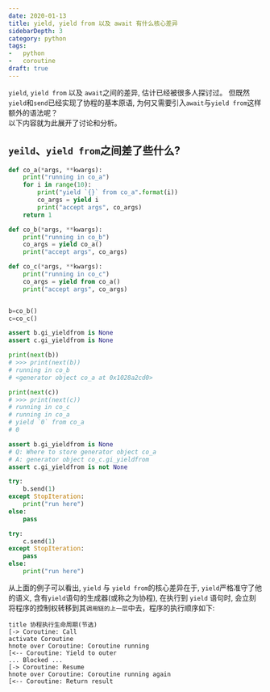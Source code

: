 ```yaml
---
date: 2020-01-13
title: yield, yield from 以及 await 有什么核心差异
sidebarDepth: 3
category: python
tags:
-   python
-   coroutine
draft: true
---
```

`yield`, `yield from` 以及 `await`之间的差异, 估计已经被很多人探讨过。 但既然`yield`和`send`已经实现了协程的基本原语, 为何又需要引入`await`与`yield from`这样额外的语法呢？   
以下内容就为此展开了讨论和分析。

## `yeild`、`yield from`之间差了些什么?
```python 
def co_a(*args, **kwargs):
    print("running in co_a")
    for i in range(10):
        print("yield `{}` from co_a".format(i))
        co_args = yield i
        print("accept args", co_args)
    return 1

def co_b(*args, **kwargs):
    print("running in co_b")
    co_args = yield co_a()
    print("accept args", co_args)

def co_c(*args, **kwargs):
    print("running in co_c")
    co_args = yield from co_a()
    print("accept args", co_args)


b=co_b()
c=co_c()

assert b.gi_yieldfrom is None
assert c.gi_yieldfrom is None

print(next(b))
# >>> print(next(b))
# running in co_b
# <generator object co_a at 0x1028a2cd0>

print(next(c))
# >>> print(next(c))
# running in co_c
# running in co_a
# yield `0` from co_a
# 0

assert b.gi_yieldfrom is None
# Q: Where to store generator object co_a
# A: generator object co_c.gi_yieldfrom
assert c.gi_yieldfrom is not None

try:
    b.send(1)
except StopIteration:
    print("run here")
else:
    pass

try:
    c.send(1)
except StopIteration:
    pass
else:
    print("run here")
```
从上面的例子可以看出, `yield` 与 `yield from`的核心差异在于, `yield`严格准守了他的语义, 含有`yield`语句的生成器(或称之为协程), 在执行到 `yield` 语句时, 会立刻将程序的控制权转移到其`调用链的上一层`中去，程序的执行顺序如下:
```uml
title 协程执行生命周期(节选)
[-> Coroutine: Call
activate Coroutine
hnote over Coroutine: Coroutine running
[<-- Coroutine: Yield to outer
... Blocked ...
[-> Coroutine: Resume  
hnote over Coroutine: Coroutine running again
[<-- Coroutine: Return result
```